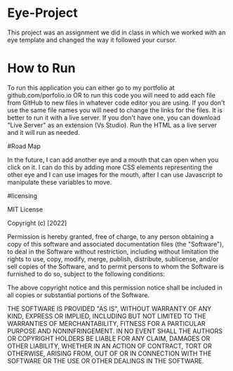 # Eye-Project
This project was an assignment we did in class in which we worked with an eye template and changed the way it followed your cursor.

# How to Run
To run this application you can either go to my portfolio at github.com/porfolio.io OR to run this code you will need to add each file from GitHub to new files in whatever code editor you are using. If you don't use the same file names you will need to change the links for the files. It is better to run it with a live server. If you don't have one, you can download "Live Server" as an extension (Vs Studio). Run the HTML as a live server and it will run as needed.
 
 #Road Map
 
 In the future, I can add another eye and a mouth that can open when you click on it. I can do this by adding more CSS elements representing the other eye and I can use images for the mouth, after I can use Javascript to manipulate these variables to move.
 
 
 #licensing

 MIT License

Copyright (c) [2022]

Permission is hereby granted, free of charge, to any person obtaining a copy of this software and associated documentation files (the "Software"), to deal in the Software without restriction, including without limitation the rights to use, copy, modify, merge, publish, distribute, sublicense, and/or sell copies of the Software, and to permit persons to whom the Software is furnished to do so, subject to the following conditions:

The above copyright notice and this permission notice shall be included in all copies or substantial portions of the Software.

THE SOFTWARE IS PROVIDED "AS IS", WITHOUT WARRANTY OF ANY KIND, EXPRESS OR IMPLIED, INCLUDING BUT NOT LIMITED TO THE WARRANTIES OF MERCHANTABILITY, FITNESS FOR A PARTICULAR PURPOSE AND NONINFRINGEMENT. IN NO EVENT SHALL THE AUTHORS OR COPYRIGHT HOLDERS BE LIABLE FOR ANY CLAIM, DAMAGES OR OTHER LIABILITY, WHETHER IN AN ACTION OF CONTRACT, TORT OR OTHERWISE, ARISING FROM, OUT OF OR IN CONNECTION WITH THE SOFTWARE OR THE USE OR OTHER DEALINGS IN THE SOFTWARE.
